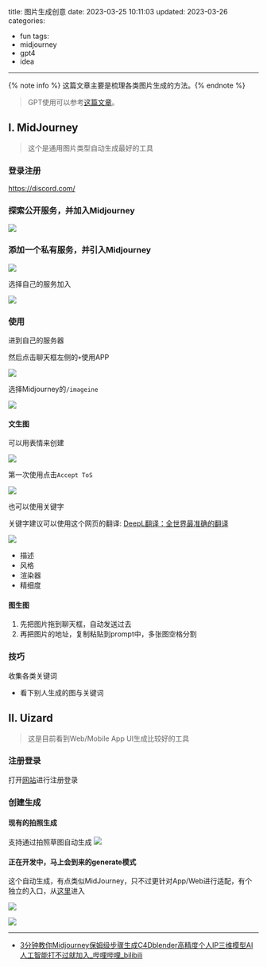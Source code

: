title: 图片生成创意
date: 2023-03-25 10:11:03
updated: 2023-03-26
categories:
- fun
tags:
- midjourney
- gpt4
- idea

---

{% note info %} 这篇文章主要是梳理各类图片生成的方法。{% endnote %}

<!-- more -->

> GPT使用可以参考[这篇文章](https://blog.dreamtobe.cn/gpt_using/)。

## I. MidJourney

> 这个是通用图片类型自动生成最好的工具

### 登录注册

https://discord.com/

### 探索公开服务，并加入Midjourney

![](/img/image_generate-c02c8973.png)

### 添加一个私有服务，并引入Midjourney

![](/img/image_generate-a8b5256e.png)

选择自己的服务加入

![](/img/image_generate-78b10a92.png)

### 使用

进到自己的服务器

然后点击聊天框左侧的`+`使用APP

![](/img/image_generate-2c4fc84d.png)

选择Midjourney的`/imageine`

![](/img/image_generate-8f4be4a4.png)

#### 文生图

可以用表情来创建

![](/img/image_generate-27b52f25.png)

第一次使用点击`Accept ToS`

![](/img/image_generate-bdcac410.png)

也可以使用关键字

关键字建议可以使用这个网页的翻译: [DeepL翻译：全世界最准确的翻译](https://www.deepl.com/translator)

![](/img/image_generate-26035407.png)

- 描述
- 风格
- 渲染器
- 精细度

#### 图生图

1. 先把图片拖到聊天框，自动发送过去
2. 再把图片的地址，复制粘贴到prompt中，多张图空格分割

### 技巧

收集各类关键词
- 看下别人生成的图与关键词

## II. Uizard

> 这是目前看到Web/Mobile App UI生成比较好的工具

### 注册登录

打开[网站](https://uizard.io/i/87c008b274)进行注册登录

### 创建生成

#### 现有的拍照生成

支持通过拍照草图自动生成
![](/img/image_generate-2ab6c153.png)

#### 正在开发中，马上会到来的generate模式

这个自动生成，有点类似MidJourney，只不过更针对App/Web进行适配，有个独立的入口，从[这里](https://uizard.io/autodesigner/df98d9b7)进入

![](/img/image_generate-01bf4a2a.png)

![](/img/image_generate-e2dc1777.png)

---

- [3分钟教你Midjourney保姆级步骤生成C4Dblender高精度个人IP三维模型AI人工智能打不过就加入_哔哩哔哩_bilibili](https://www.bilibili.com/video/BV1qb411Z7jJ/?spm_id_from=333.880.my_history.page.click&vd_source=9b2b907312f8df06da2c26860c44e6a9)
